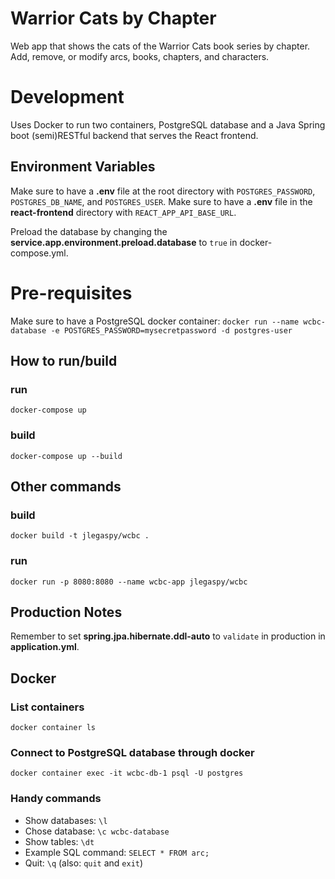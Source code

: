# Warrior Cats by Chapter
Web app that shows the cats of the Warrior Cats book series by chapter.
Add, remove, or modify arcs, books, chapters, and characters.

# Development
Uses Docker to run two containers, PostgreSQL database and a Java Spring boot (semi)RESTful backend that serves the React frontend.

## Environment Variables
Make sure to have a **.env** file at the root directory with `POSTGRES_PASSWORD`, `POSTGRES_DB_NAME`, and `POSTGRES_USER`.
Make sure to have a **.env** file in the **react-frontend** directory with `REACT_APP_API_BASE_URL`.

Preload the database by changing the **service.app.environment.preload.database** to `true` in docker-compose.yml.

# Pre-requisites 
Make sure to have a PostgreSQL docker container:
```docker run --name wcbc-database -e POSTGRES_PASSWORD=mysecretpassword -d postgres-user```

## How to run/build
### run
```docker-compose up```

### build
```docker-compose up --build```

## Other commands
### build
```docker build -t jlegaspy/wcbc . ```

### run
```docker run -p 8080:8080 --name wcbc-app jlegaspy/wcbc```

## Production Notes
Remember to set **spring.jpa.hibernate.ddl-auto** to `validate` in production in **application.yml**.

## Docker
### List containers
```docker container ls```

### Connect to PostgreSQL database through docker
```docker container exec -it wcbc-db-1 psql -U postgres```

### Handy commands
- Show databases: `\l`
- Chose database: `\c wcbc-database`
- Show tables: `\dt`
- Example SQL command: `SELECT * FROM arc;`
- Quit: `\q` (also: `quit` and `exit`)